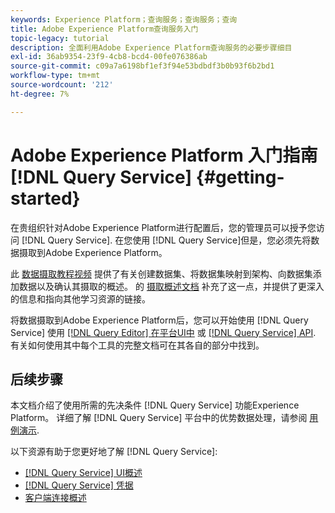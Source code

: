 ```yaml
---
keywords: Experience Platform；查询服务；查询服务；查询
title: Adobe Experience Platform查询服务入门
topic-legacy: tutorial
description: 全面利用Adobe Experience Platform查询服务的必要步骤细目
exl-id: 36ab9354-23f9-4cb8-bcd4-00fe076386ab
source-git-commit: c09a7a6198bf1ef3f94e53bdbdf3b0b93f6b2bd1
workflow-type: tm+mt
source-wordcount: '212'
ht-degree: 7%

---
```


# Adobe Experience Platform 入门指南[!DNL Query Service] {#getting-started}

在贵组织针对Adobe Experience Platform进行配置后，您的管理员可以授予您访问 [!DNL Query Service]. 在您使用 [!DNL Query Service]但是，您必须先将数据摄取到Adobe Experience Platform。

此 [数据摄取教程视频](https://experienceleague.adobe.com/docs/platform-learn/tutorials/data-ingestion/create-datasets-and-ingest-data.html) 提供了有关创建数据集、将数据集映射到架构、向数据集添加数据以及确认其摄取的概述。 的 [摄取概述文档](../../ingestion/home.md) 补充了这一点，并提供了更深入的信息和指向其他学习资源的链接。

将数据摄取到Adobe Experience Platform后，您可以开始使用 [!DNL Query Service] 使用 [[!DNL Query Editor] 在平台UI中](../ui/user-guide.md) 或 [[!DNL Query Service] API](../api/getting-started.md). 有关如何使用其中每个工具的完整文档可在其各自的部分中找到。

## 后续步骤

本文档介绍了使用所需的先决条件 [!DNL Query Service] 功能Experience Platform。 详细了解 [!DNL Query Service] 平台中的优势数据处理，请参阅 [用例演示](../use-cases/abandoned-browse.md).

以下资源有助于您更好地了解 [!DNL Query Service]:

- [[!DNL Query Service] UI概述](../ui/overview.md)
- [[!DNL Query Service] 凭据](../ui/credentials.md)
- [客户端连接概述](../clients/overview.md)
